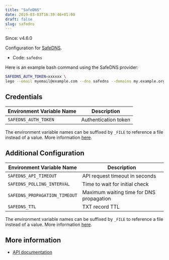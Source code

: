 ```yaml
---
title: "SafeDNS"
date: 2019-03-03T16:39:46+01:00
draft: false
slug: safedns
---
```


<!-- THIS DOCUMENTATION IS AUTO-GENERATED. PLEASE DO NOT EDIT. -->
<!-- providers/dns/safedns/safedns.toml -->
<!-- THIS DOCUMENTATION IS AUTO-GENERATED. PLEASE DO NOT EDIT. -->

Since: v4.6.0

Configuration for [SafeDNS](https://www.ukfast.co.uk/dns-hosting.html).


<!--more-->

- Code: `safedns`

Here is an example bash command using the SafeDNS provider:

```bash
SAFEDNS_AUTH_TOKEN=xxxxxx \
lego --email myemail@example.com --dns safedns --domains my.example.org run
```




## Credentials

| Environment Variable Name | Description |
|-----------------------|-------------|
| `SAFEDNS_AUTH_TOKEN` | Authentication token |

The environment variable names can be suffixed by `_FILE` to reference a file instead of a value.
More information [here](/lego/dns/#configuration-and-credentials).


## Additional Configuration

| Environment Variable Name | Description |
|--------------------------------|-------------|
| `SAFEDNS_API_TIMEOUT` | API request timeout in seconds |
| `SAFEDNS_POLLING_INTERVAL` | Time to wait for initial check |
| `SAFEDNS_PROPAGATION_TIMEOUT` | Maximum waiting time for DNS propagation |
| `SAFEDNS_TTL` | TXT record TTL |

The environment variable names can be suffixed by `_FILE` to reference a file instead of a value.
More information [here](/lego/dns/#configuration-and-credentials).




## More information

- [API documentation](https://developers.ukfast.io/documentation/safedns)

<!-- THIS DOCUMENTATION IS AUTO-GENERATED. PLEASE DO NOT EDIT. -->
<!-- providers/dns/safedns/safedns.toml -->
<!-- THIS DOCUMENTATION IS AUTO-GENERATED. PLEASE DO NOT EDIT. -->
